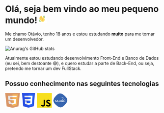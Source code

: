 <h1>Olá, seja bem vindo ao meu pequeno mundo!<img src="img/wavegif_1860.gif" alt="Emoji Apresentação" style="width: 30px;"></h1>
<p>Me chamo Otávio, tenho 18 anos e estou estudando <strong>muito</strong> para me tornar um desenvolvedor.

![Anurag's GitHub stats](https://github-readme-stats.vercel.app/api?username=OtavioMendesSantos&show_icons=true&theme=merko)

<p>Atualmente estou estudando desenvolvimento Front-End e Banco de Dados (eu sei, bem destoante 😅), e quero estudar a parte de Back-End, ou seja, pretendo me tornar um dev FullStack.</p>

<h2>Possuo conhecimento nas seguintes tecnologias</h2>
<p>
    <img src="img/html_icon.png" alt="HTML Icon">
    <img src="img/css_icon.png" alt="CSS Icon">
    <img src="img/javascript_icon.png" alt="JavaScript Icon">
    <img src="img/mysql_icon.png" alt="MySQL Icon">
    <!-- <img src="img/" alt=" Icon"> -->
</p>
